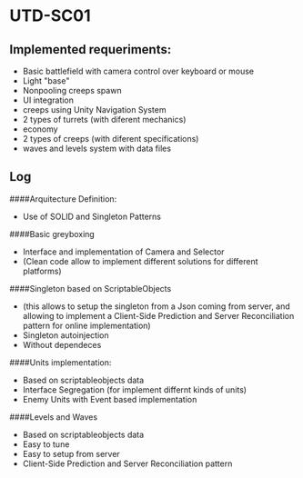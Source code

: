 # UTD-SC01

Implemented requeriments:
--------


* Basic battlefield with camera control over keyboard or mouse
* Light "base"
* Nonpooling creeps spawn
* UI integration
* creeps using Unity Navigation System
* 2 types of turrets (with diferent mechanics)
* economy
* 2 types of creeps (with diferent specifications)
* waves and levels system with data files

Log
--------
####Arquitecture Definition:
* Use of SOLID and Singleton Patterns

####Basic greyboxing
* Interface and implementation of Camera and Selector
* (Clean code allow to implement different solutions for different platforms)

####Singleton based on ScriptableObjects 
* (this allows to setup the singleton from a Json coming from server, and allowing to implement a Client-Side Prediction and Server Reconciliation pattern for online implementation)
* Singleton autoinjection
* Without dependeces

####Units implementation:
* Based on scriptableobjects data
* Interface Segregation (for implement differnt kinds of units)
* Enemy Units with Event based implementation

####Levels and Waves
* Based on scriptableobjects data
* Easy to tune
* Easy to setup from server
* Client-Side Prediction and Server Reconciliation pattern
